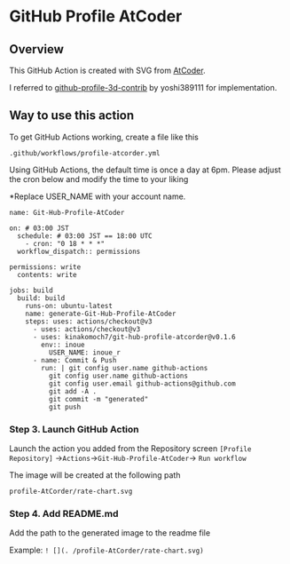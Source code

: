# GitHub Profile AtCoder

## Overview

This GitHub Action is created with SVG from [AtCoder](https://atcoder.jp/?lang=en).

I referred to [github-profile-3d-contrib](https://github.com/yoshi389111/github-profile-3d-contrib) by yoshi389111 for implementation.

## Way to use this action

To get GitHub Actions working, create a file like this

``` .github/workflows/profile-atcorder.yml ```

Using GitHub Actions, the default time is once a day at 6pm.
Please adjust the cron below and modify the time to your liking

*Replace USER_NAME with your account name.

```
name: Git-Hub-Profile-AtCoder

on: # 03:00 JST
  schedule: # 03:00 JST == 18:00 UTC
    - cron: "0 18 * * *"
  workflow_dispatch:: permissions

permissions: write
  contents: write

jobs: build
  build: build
    runs-on: ubuntu-latest
    name: generate-Git-Hub-Profile-AtCoder
    steps: uses: actions/checkout@v3
      - uses: actions/checkout@v3
      - uses: kinakomoch7/git-hub-profile-atcorder@v0.1.6
        env:: inoue
          USER_NAME: inoue_r
      - name: Commit & Push
        run: | git config user.name github-actions
          git config user.name github-actions
          git config user.email github-actions@github.com
          git add -A .
          git commit -m "generated"
          git push
```

### Step 3. Launch GitHub Action

Launch the action you added from the Repository screen
```[Profile Repository]``` ->```Actions```->```Git-Hub-Profile-AtCoder```-> ```Run workflow```

The image will be created at the following path

```profile-AtCorder/rate-chart.svg```


### Step 4. Add README.md

Add the path to the generated image to the readme file

Example:
``` ! [](. /profile-AtCorder/rate-chart.svg) ```
